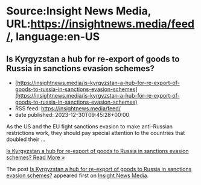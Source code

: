 # Source:Insight News Media, URL:https://insightnews.media/feed/, language:en-US

## Is Kyrgyzstan a hub for re-export of goods to Russia in sanctions evasion schemes?
 - [https://insightnews.media/is-kyrgyzstan-a-hub-for-re-export-of-goods-to-russia-in-sanctions-evasion-schemes](https://insightnews.media/is-kyrgyzstan-a-hub-for-re-export-of-goods-to-russia-in-sanctions-evasion-schemes)
 - RSS feed: https://insightnews.media/feed/
 - date published: 2023-12-30T09:45:28+00:00

<p>As the US and the EU fight sanctions evasion to make anti-Russian restrictions work, they should pay special attention to the countries that doubled their &#8230;</p>
<p class="read-more"> <a class="ast-button" href="https://insightnews.media/is-kyrgyzstan-a-hub-for-re-export-of-goods-to-russia-in-sanctions-evasion-schemes/"> <span class="screen-reader-text">Is Kyrgyzstan a hub for re-export of goods to Russia in sanctions evasion schemes?</span> Read More »</a></p>
<p>The post <a href="https://insightnews.media/is-kyrgyzstan-a-hub-for-re-export-of-goods-to-russia-in-sanctions-evasion-schemes/">Is Kyrgyzstan a hub for re-export of goods to Russia in sanctions evasion schemes?</a> appeared first on <a href="https://insightnews.media">Insight News Media</a>.</p>

